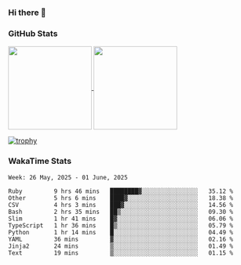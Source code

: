 ### Hi there 👋

### GitHub Stats

<a href="https://github.com/anuraghazra/github-readme-stats">
  <img align="center" height="170px" src="https://github-readme-stats.vercel.app/api/top-langs/?username=tksfjt1024&layout=compact&count_private=true&show_icons=true&show_icons=true&theme=graywhite" />
</a>
<a href="https://github.com/anuraghazra/github-readme-stats">
  <img align="center" height="170px" src="https://github-readme-stats.vercel.app/api?username=tksfjt1024&count_private=true&show_icons=true&show_icons=true&theme=graywhite" />
</a>

[![trophy](https://github-profile-trophy.vercel.app/?username=tksfjt1024)](https://github.com/ryo-ma/github-profile-trophy)

### WakaTime Stats

<!--START_SECTION:waka-->
```text
Week: 26 May, 2025 - 01 June, 2025

Ruby         9 hrs 46 mins   ████████▓░░░░░░░░░░░░░░░░   35.12 % 
Other        5 hrs 6 mins    ████▓░░░░░░░░░░░░░░░░░░░░   18.38 % 
CSV          4 hrs 3 mins    ███▓░░░░░░░░░░░░░░░░░░░░░   14.56 % 
Bash         2 hrs 35 mins   ██▒░░░░░░░░░░░░░░░░░░░░░░   09.30 % 
Slim         1 hr 41 mins    █▓░░░░░░░░░░░░░░░░░░░░░░░   06.06 % 
TypeScript   1 hr 36 mins    █▒░░░░░░░░░░░░░░░░░░░░░░░   05.79 % 
Python       1 hr 14 mins    █░░░░░░░░░░░░░░░░░░░░░░░░   04.49 % 
YAML         36 mins         ▓░░░░░░░░░░░░░░░░░░░░░░░░   02.16 % 
Jinja2       24 mins         ▒░░░░░░░░░░░░░░░░░░░░░░░░   01.49 % 
Text         19 mins         ▒░░░░░░░░░░░░░░░░░░░░░░░░   01.15 % 
```
<!--END_SECTION:waka-->
